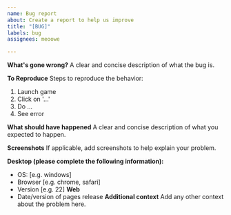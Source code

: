 ```yaml
---
name: Bug report
about: Create a report to help us improve
title: "[BUG]"
labels: bug
assignees: meoowe

---
```


**What's gone wrong?**
A clear and concise description of what the bug is.

**To Reproduce**
Steps to reproduce the behavior:
1. Launch game
2. Click on '...'
3. Do ...
4. See error

**What should have happened**
A clear and concise description of what you expected to happen.

**Screenshots**
If applicable, add screenshots to help explain your problem.

**Desktop (please complete the following information):**
 - OS: [e.g. windows]
 - Browser [e.g. chrome, safari]
 - Version [e.g. 22]
 **Web**
- Date/version of pages release
**Additional context**
Add any other context about the problem here.
